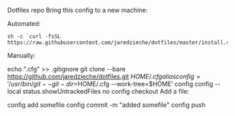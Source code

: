 Dotfiles repo
Bring this config to a new machine:

Automated:

```shell
sh -c `curl -fsSL https://raw.githubusercontent.com/jaredzieche/dotfiles/master/install.sh`
```

Manually:

echo ".cfg" >> .gitignore
git clone --bare https://github.com/jaredzieche/dotfiles.git $HOME/.cfg
alias config='/usr/bin/git --git-dir=$HOME/.cfg --work-tree=$HOME'
config config --local status.showUntrackedFiles no
config checkout
Add a file:

config add somefile
config commit -m "added somefile"
config push
